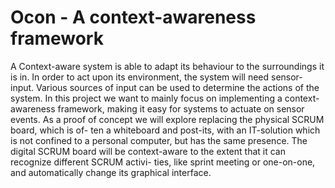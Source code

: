 Ocon - A context-awareness framework
================


A Context-aware system is able to adapt its behaviour to the surroundings it is in. In order to act upon its environment, the system will need sensor-input. Various sources of input can be used to determine the actions of the system.
In this project we want to mainly focus on implementing a context-awareness framework, making it easy for systems to actuate on sensor events. As a proof of concept we will explore replacing the physical SCRUM board, which is of- ten a whiteboard and post-its, with an IT-solution which is not confined to a personal computer, but has the same presence. The digital SCRUM board will be context-aware to the extent that it can recognize different SCRUM activi- ties, like sprint meeting or one-on-one, and automatically change its graphical interface.
